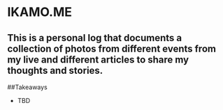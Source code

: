 # IKAMO.ME
This is a personal log that documents a collection of photos from different events from my live and different articles to share my thoughts and stories.
---

##Takeaways
- TBD